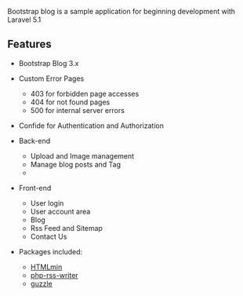 
Bootstrap blog is a sample application for beginning development with Laravel 5.1

## Features

* Bootstrap Blog 3.x
* Custom Error Pages
	* 403 for forbidden page accesses
	* 404 for not found pages
	* 500 for internal server errors
* Confide for Authentication and Authorization
* Back-end
	* Upload and Image management
	* Manage blog posts and Tag
	* 
* Front-end
	* User login
	* User account area
	* Blog
	* Rss Feed and Sitemap
	* Contact Us
	
	
* Packages included:
	* [HTMLmin](https://github.com/GrahamCampbell/Laravel-HTMLMin)
	* [php-rss-writer](https://github.com/suin/php-rss-writer)
	* [guzzle](https://github.com/guzzle/guzzle)
	

